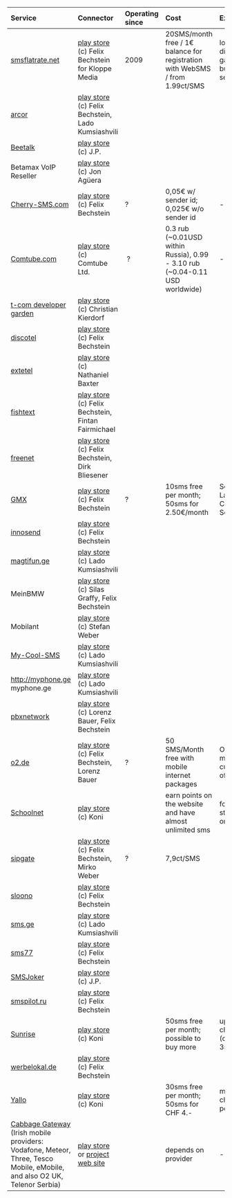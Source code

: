 | **Service** | **Connector** | **Operating since** | **Cost** | **Extras** | **Stability** | **sender country** | **recipient country** | **utf8** |
|:------------|:--------------|:--------------------|:---------|:-----------|:--------------|:-------------------|:----------------------|:---------|
| [smsflatrate.net](http://smsflatrate.net) | [play store](https://play.google.com/store/apps/details?id=de.ub0r.android.websms.connector.smsflatratenet) (c) Felix Bechstein for Kloppe Media | 2009 | 20SMS/month free / 1€ balance for registration with WebSMS / from 1.99ct/SMS | lots of different gateways, bulk SMS, send later | top | no restrictions known | no restrictions known | utf8 with restrictions |
| [arcor](http://arcor.de) | [play store](https://play.google.com/store/apps/details?id=org.herrlado.websms.connector.arcor) (c) Felix Bechstein, Lado Kumsiashvili |
| [Beetalk](http://beetalk.net) | [play store](https://play.google.com/store/apps/details?id=de.ub0r.android.websms.connector.beetalk) (c) J.P. |
| Betamax VoIP Reseller | [play store](https://play.google.com/store/apps/details?id=de.ub0r.android.websms.connector.betamax) (c) Jon Agüera |
| [Cherry-SMS.com](http://www.cherry-sms.com/?ref=ZXAQDHJW) | [play store](https://play.google.com/store/apps/details?id=de.ub0r.android.websms.connector.cherrysms) (c) Felix Bechstein | ? | 0,05€ w/ sender id; 0,025€ w/o sender id | - | top | no restrictions known | no restrictions known | no utf8 |
| [Comtube.com](http://www.comtube.com/) | [play store](https://play.google.com/store/apps/details?id=com.comtube.websmsconnector) (c) Comtube Ltd. | ? | 0.3 rub (~0.01USD within Russia), 0.99 - 3.10 rub (~0.04-0.11 USD worldwide) | - | top | no restrictions known | no restrictions known | utf8 |
| [t-com developer garden ](http://www.developergarden.com) | [play store](https://play.google.com/store/apps/details?id=com.developergarden.android.connector) (c) Christian Kierdorf |
| [discotel ](http://discotel.de/) | [play store](https://play.google.com/store/apps/details?id=de.ub0r.android.websms.connector.discotel) (c) Felix Bechstein |
| [extetel](http://www.exetel.com.au//) | [play store](https://play.google.com/store/apps/details?id=com.baxtern.android.websms.connector.exetel) (c) Nathaniel Baxter |
| [fishtext](http://fishtext.com/) | [play store](https://play.google.com/store/apps/details?id=com.fairmichael.fintan.websms.connector.fishtext) (c) Felix Bechstein, Fintan Fairmichael |
| [freenet](http://freenet.de/) | [play store](https://play.google.com/store/apps/details?id=de.ub0r.android.websms.connector.freenet) (c) Felix Bechstein, Dirk Bliesener |
| [GMX](http://gmx.net) | [play store](https://play.google.com/store/apps/details?id=de.ub0r.android.websms.connector.gmx) (c) Felix Bechstein | ? | 10sms free per month; 50sms for 2.50€/month | Send Later, Custom Sender | medium | germany(?) | no restrictions known | no utf8 |
| [innosend](http://innosend.de/) | [play store](https://play.google.com/store/apps/details?id=de.ub0r.android.websms.connector.innosend) (c) Felix Bechstein |
| [magtifun.ge](http://magtifun.ge/) | [play store](https://play.google.com/store/apps/details?id=org.herrlado.websms.connector.magtifunge) (c) Lado Kumsiashvili |
| MeinBMW | [play store](https://play.google.com/store/apps/details?id=de.ub0r.android.websms.connector.meinbmw) (c) Silas Graffy, Felix Bechstein |
| Mobilant | [play store](https://play.google.com/store/apps/details?id=de.webdroid.android.websms.connector.mobilant) (c) Stefan Weber |
| [My-Cool-SMS ](http://www.my-cool-sms.com/en/sms-gateway-sms-app-sms-service-sms-provider-sms-api/ref/websms/) | [play store](https://play.google.com/store/apps/details?id=org.herrlado.websms.connector.mycoolsms) (c) Lado Kumsiashvili |
| http://myphone.ge myphone.ge | [play store](https://play.google.com/store/apps/details?id=org.herrlado.websms.connector.myphone) (c) Lado Kumsiashvili |
| [pbxnetwork](http://www.personal-voip.de/) | [play store](https://play.google.com/store/apps/details?id=com.websms.connector.pbxnetwork) (c) Lorenz Bauer, Felix Bechstein |
| [o2.de](http://o2.de/) | [play store](https://play.google.com/store/apps/details?id=com.websms.connector.o2) (c) Felix Bechstein, Lorenz Bauer |? |50 SMS/Month free with mobile internet packages|Only for mobile customers of O2|medium|germany (?)|international sms might be billed to your account(?)|no utf8|
| [Schoolnet](http://schoolnet.ch) | [play store](https://play.google.com/store/apps/details?id=com.rothconsulting.android.websms.connector.schoolnet) (c) Koni |  | earn points on the website and have almost unlimited sms | for students only | medium | no restrictions known | Switzerland | utf8 |
| [sipgate](http://sipgate.com/) | [play store](https://play.google.com/store/apps/details?id=de.ub0r.android.websms.connector.sipgate) (c) Felix Bechstein, Mirko Weber | ? | 7,9ct/SMS |
| [sloono](http://sloono.de/) | [play store](https://play.google.com/store/apps/details?id=de.ub0r.android.websms.connector.sloono) (c) Felix Bechstein |
| [sms.ge ](http://sms.ge/) | [play store](https://play.google.com/store/apps/details?id=org.herrlado.websms.connector.smsge) (c) Lado Kumsiashvili |
| [sms77 ](http://sms77.de/) | [play store](https://play.google.com/store/apps/details?id=de.ub0r.android.websms.connector.sms77) (c) Felix Bechstein |
| [SMSJoker](http://smsjoker.de) | [play store](https://play.google.com/store/apps/details?id=de.ub0r.android.websms.connector.smsjoker) (c) J.P. |
| [smspilot.ru ](http://smspilot.ru/) | [play store](https://play.google.com/store/apps/details?id=de.ub0r.android.websms.connector.smspilotru) (c) Felix Bechstein |
| [Sunrise](http://sunrise.ch) | [play store](https://play.google.com/store/apps/details?id=com.rothconsulting.android.websms.connector.sunrise) (c) Koni |  | 50sms free per month; possible to buy more | up to 480 characters (consumes 3sms) | top | no restrictions known | no restrictions known | utf8 |
| [werbelokal.de ](http://werbelokal.de/) | [play store](https://play.google.com/store/apps/details?id=de.ub0r.android.websms.connector.werbelokal) (c) Felix Bechstein |
| [Yallo](http://yallo.ch) | [play store](https://play.google.com/store/apps/details?id=com.rothconsulting.android.websms.connector.yallo) (c) Koni |  | 30sms free per month; 50sms for CHF 4.- | max. 130 characters per sms | top | no restrictions known | no restrictions known | no utf8 |
| [Cabbage Gateway](http://cabbagetexter.com/) (Irish mobile providers: Vodafone, Meteor, Three, Tesco Mobile, eMobile, and also O2 UK, Telenor Serbia) | [play store](http://play.google.com/store/apps/details?id=com.mikebl71.android.websms.connector.cabbage) or [project web site](http://mikebl71.github.com/websms-connector-cabbage) |  | depends on provider | - |  | no restrictions known | depends on provider | depends on provider |